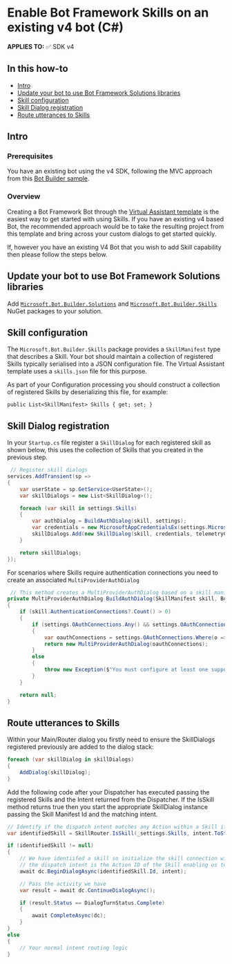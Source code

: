 # Enable Bot Framework Skills on an existing v4 bot (C#)

**APPLIES TO:** ✅ SDK v4

## In this how-to

- [Intro](#intro)
- [Update your bot to use Bot Framework Solutions libraries](#update-your-bot-to-use-bot-framework-solutions-libraries)
- [Skill configuration](#skill-configuration)
- [Skill Dialog registration](#skill-dialog-registration)
- [Route utterances to Skills](#route-utterances-to-skills)

## Intro

### Prerequisites

You have an existing bot using the v4 SDK, following the MVC approach from this [Bot Builder sample](https://github.com/Microsoft/BotBuilder-Samples/tree/master/samples/csharp_dotnetcore/05.multi-turn-prompt).

### Overview

Creating a Bot Framework Bot through the [Virtual Assistant template](../../../tutorials/csharp/virtualassistant.md) is the easiest way to get started with using Skills. If you have an existing v4 based Bot, the recommended approach would be to take the resulting project from this template and bring across your custom dialogs to get started quickly.

 If, however you have an existing V4 Bot that you wish to add Skill capability then please follow the steps below.

## Update your bot to use Bot Framework Solutions libraries

Add [`Microsoft.Bot.Builder.Solutions`](https://www.nuget.org/packages/Microsoft.Bot.Builder.Solutions/) and [`Microsoft.Bot.Builder.Skills`](https://www.nuget.org/packages/Microsoft.Bot.Builder.Skills/) NuGet packages to your solution.

## Skill configuration

The `Microsoft.Bot.Builder.Skills` package provides a `SkillManifest` type that describes a Skill. Your bot should maintain a collection of registered Skills typically serialised into a JSON configuration file. The Virtual Assistant template uses a `skills.json` file for this purpose.

As part of your Configuration processing you should construct a collection of registered Skills by deserializing this file, for example:
```
public List<SkillManifest> Skills { get; set; }
```

## Skill Dialog registration

In your `Startup.cs` file register a `SkillDialog` for each registered skill as shown below, this uses the collection of Skills that you created in the previous step.

```csharp
 // Register skill dialogs
services.AddTransient(sp =>
{
    var userState = sp.GetService<UserState>();
    var skillDialogs = new List<SkillDialog>();

    foreach (var skill in settings.Skills)
    {
        var authDialog = BuildAuthDialog(skill, settings);
        var credentials = new MicrosoftAppCredentialsEx(settings.MicrosoftAppId, settings.MicrosoftAppPassword, skill.MSAappId);
        skillDialogs.Add(new SkillDialog(skill, credentials, telemetryClient, userState, authDialog));
    }

    return skillDialogs;
});
```

For scenarios where Skills require authentication connections you need to create an associated `MultiProviderAuthDialog`

```csharp
 // This method creates a MultiProviderAuthDialog based on a skill manifest.
private MultiProviderAuthDialog BuildAuthDialog(SkillManifest skill, BotSettings settings)
{
    if (skill.AuthenticationConnections?.Count() > 0)
    {
        if (settings.OAuthConnections.Any() && settings.OAuthConnections.Any(o => skill.AuthenticationConnections.Any(s => s.ServiceProviderId == o.Provider)))
        {
            var oauthConnections = settings.OAuthConnections.Where(o => skill.AuthenticationConnections.Any(s => s.ServiceProviderId == o.Provider)).ToList();
            return new MultiProviderAuthDialog(oauthConnections);
        }
        else
        {
            throw new Exception($"You must configure at least one supported OAuth connection to use this skill: {skill.Name}.");
        }
    }

    return null;
}
```

## Route utterances to Skills

Within your Main/Router dialog you firstly need to ensure the SkillDialogs registered previously are added to the dialog stack:
```csharp
foreach (var skillDialog in skillDialogs)
{
    AddDialog(skillDialog);
}
```

Add the following code after your Dispatcher has executed passing the registered Skills and the Intent returned from the Dispatcher. If the IsSkill method returns true then you start the appropriate SkillDialog instance passing the Skill Manifest Id and the matching intent.
```csharp
// Identify if the dispatch intent matches any Action within a Skill if so, we pass to the appropriate SkillDialog to hand-off
var identifiedSkill = SkillRouter.IsSkill(_settings.Skills, intent.ToString());

if (identifiedSkill != null)
{
    // We have identiifed a skill so initialize the skill connection with the target skill 
    // the dispatch intent is the Action ID of the Skill enabling us to resolve the specific action and identify slots
    await dc.BeginDialogAsync(identifiedSkill.Id, intent);

    // Pass the activity we have
    var result = await dc.ContinueDialogAsync();

    if (result.Status == DialogTurnStatus.Complete)
    {
        await CompleteAsync(dc);
    }
}
else
{
    // Your normal intent routing logic
}
```

